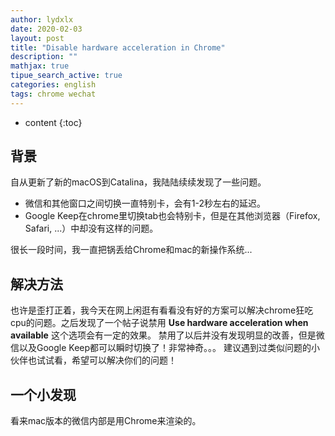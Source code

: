 ```yaml
---
author: lydxlx
date: 2020-02-03
layout: post
title: "Disable hardware acceleration in Chrome"
description: ""
mathjax: true
tipue_search_active: true
categories: english
tags: chrome wechat
---
```


* content
{:toc}

## 背景
自从更新了新的macOS到Catalina，我陆陆续续发现了一些问题。
- 微信和其他窗口之间切换一直特别卡，会有1-2秒左右的延迟。
- Google Keep在chrome里切换tab也会特别卡，但是在其他浏览器（Firefox, Safari, ...）中却没有这样的问题。

很长一段时间，我一直把锅丢给Chrome和mac的新操作系统...

## 解决方法
也许是歪打正着，我今天在网上闲逛有看看没有好的方案可以解决chrome狂吃cpu的问题。之后发现了一个帖子说禁用 **Use hardware acceleration when available** 这个选项会有一定的效果。
禁用了以后并没有发现明显的改善，但是微信以及Google Keep都可以瞬时切换了！非常神奇。。。
建议遇到过类似问题的小伙伴也试试看，希望可以解决你们的问题！

## 一个小发现
看来mac版本的微信内部是用Chrome来渲染的。
